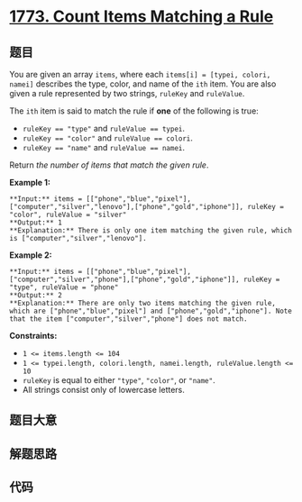 # [1773. Count Items Matching a Rule](https://leetcode.com/problems/count-items-matching-a-rule)

## 题目

You are given an array `items`, where each `items[i] = [typei, colori, namei]`
describes the type, color, and name of the `ith` item. You are also given a
rule represented by two strings, `ruleKey` and `ruleValue`.

The `ith` item is said to match the rule if **one** of the following is true:

  * `ruleKey == "type"` and `ruleValue == typei`.
  * `ruleKey == "color"` and `ruleValue == colori`.
  * `ruleKey == "name"` and `ruleValue == namei`.

Return _the number of items that match the given rule_.



**Example 1:**

    
    
    **Input:** items = [["phone","blue","pixel"],["computer","silver","lenovo"],["phone","gold","iphone"]], ruleKey = "color", ruleValue = "silver"
    **Output:** 1
    **Explanation:** There is only one item matching the given rule, which is ["computer","silver","lenovo"].
    

**Example 2:**

    
    
    **Input:** items = [["phone","blue","pixel"],["computer","silver","phone"],["phone","gold","iphone"]], ruleKey = "type", ruleValue = "phone"
    **Output:** 2
    **Explanation:** There are only two items matching the given rule, which are ["phone","blue","pixel"] and ["phone","gold","iphone"]. Note that the item ["computer","silver","phone"] does not match.



**Constraints:**

  * `1 <= items.length <= 104`
  * `1 <= typei.length, colori.length, namei.length, ruleValue.length <= 10`
  * `ruleKey` is equal to either `"type"`, `"color"`, or `"name"`.
  * All strings consist only of lowercase letters.


## 题目大意

## 解题思路

## 代码

```javascript

```
